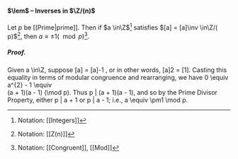 #### $\lem$ – Inverses in $\Z/(n)$
Let $p$ be [[Prime|prime]]. Then if $a \in\Z$[^1] satisfies $[a] = [a]\inv \in\Z/( p)$[^2], then $a \equiv \pm1  (\mod p)$[^3].

##### *Proof.*
Given a \in\Z, suppose [a] = [a]-1 , or in other words, [a]2 = [1]. Casting this  
equality in terms of modular congruence and rearranging, we have 0 \equiv a^{2} - 1 \equiv  
(a + 1)(a - 1) (\mod p). Thus p | (a + 1)(a - 1), and so by the Prime Divisor  
Property, either p | a + 1 or p | a - 1; i.e., a \equiv \pm1 \mod p.

[^1]: Notation: [[Integers]]
[^2]: Notation: [[Z(n)]]
[^3]: Notation: [[Congruent]], [[Mod]]